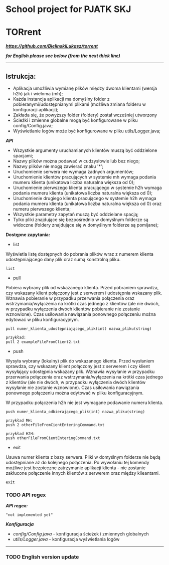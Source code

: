# School project for PJATK SKJ 
# TORrent
***https://github.com/BielinskiLukasz/torrent***

***for English please see below (from the next thick line)***
****

Istrukcja:
-
- Aplikacja umożliwia wymianę plików między dwoma klientami (wersja h2h) jak i wieloma (mh);
- Każda instancja aplikacji ma domyślny folder z pobieranymi/udostępnianymi plikami (możliwa zmiana folderu w konfiguracji aplikacji);
- Zakłada się, że powyższy folder (foldery) został wcześniej utworzony
- Ścieżki i zmienne globalne mogą być konfigurowane w pliku config/Config.java;
- Wyświetlanie logów może być konfigurowane w pliku utils/Logger.java;

***API***
- Wszystkie argumenty uruchamianych klientów muszą być oddzielone spacjami;
- Nazwy plików można podawać w cudzysłowie lub bez niego;
- Nazwy plików nie mogą zawierać znaku '*';
- Uruchomienie serwera nie wymaga żadnych argumentów;
- Uruchomienie klientów pracujących w systemie mh wymaga podania mumeru klienta (unikatowa liczba naturalna większa od 0);
- Uruchomienie pierwszego klienta pracującego w systemie h2h wymaga podania mumeru klienta (unikatowa liczba naturalna większa od 0);
- Uruchomienie drugiego klienta pracującego w systemie h2h wymaga podania mumeru klienta (unikatowa liczba naturalna większa od 0) oraz numeru pierwszego klienta;
- Wszystkie parametry zapytań muszą być oddzielane spacją;
- Tylko pliki znajdujące się bezpośrednio w domyślnym folderze są widoczne (foldery znajdujące się w domyślnym folderze są pomijane);

**Dostępne zapytania:**

- list

Wyświetla listę dostępnych do pobrania plików wraz z numerem klienta udostępniającego dany plik oraz sumą konstrolną pliku.
````
list
````

- pull

Pobiera wybrany plik od wskazanego klienta. Przed pobraniem sprawdza, czy wskazany klient połączony jest z serwerem i udostępnia wskazany plik. Wznawia pobieranie w przypadku przerwania połączenia oraz wstrzymania/wyłączenia na krótki czas jednego z klientów (ale nie dwóch, w przypadku wyłączenia dwóch klientów pobieranie nie zostanie wznowione). Czas usiłowania nawiązania ponownego połączeniu można edytować w pliku konfiguracyjnym.

````
pull numer_klienta_udostępniającego_plik(int) nazwa_pliku(string)

przykład:
pull 2 exampleFileFromClient2.txt
````

- push

Wysyła wybrany (lokalny) plik do wskazanego klienta. Przed wysłaniem sprawdza, czy wskazany klient połączony jest z serwerem i czy klient wysyłający udostępnia wskazany plik. Wznawia wysyłanie w przypadku przerwania połączenia oraz wstrzymania/wyłączenia na krótki czas jednego z klientów (ale nie dwóch, w przypadku wyłączenia dwóch klientów wysyłanie nie zostanie wznowione). Czas usiłowania nawiązania ponownego połączeniu można edytować w pliku konfiguracyjnym.

W przypadku połączenia h2h nie jest wymagane podawanie numeru klienta. 
````
push numer_klienta_odbierającego_plik(int) nazwa_pliku(string)

przykład MH:
push 2 otherFileFromCientEnteringCommand.txt

przykład H2H:
push otherFileFromCientEnteringCommand.txt
````

- exit

Usuwa numer klienta z bazy serwera. Pliki w domyślnym folderze nie będą udostępniane aż do kolejnego połączenia. Po wywołaniu tej komendy możliwe jest bezpieczne zatrzymanie aplikacji klienta - nie zostanie zakłucone połączenie innych klientów z serwerem oraz między klieantami. 
````
exit
````

### TODO API regex
***API regex:***
````
"not implemented yet"
````

***Konfiguracja***
- _config/Config.java_ - konfiguracja ścieżek i zmiennych globalnych
- _utils/Logger.java_ - konfiguracja wyświetlania logów

****
### TODO English version update
